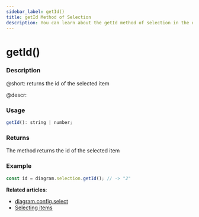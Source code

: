 ```yaml
---
sidebar_label: getId()
title: getId Method of Selection
description: You can learn about the getId method of selection in the documentation of the DHTMLX JavaScript Diagram library. Browse developer guides and API reference, try out code examples and live demos, and download a free 30-day evaluation version of DHTMLX Diagram.
---
```


# getId()

### Description

@short: returns the id of the selected item

@descr:

### Usage

~~~js
getId(): string | number;
~~~

### Returns

The method returns the id of the selected item

### Example

~~~js
const id = diagram.selection.getId(); // -> "2"
~~~

**Related articles**:  
- [diagram.config.select](../../../api/diagram/select_property/)
- [Selecting items](../../../guides/manipulating_items/#selecting-items)
